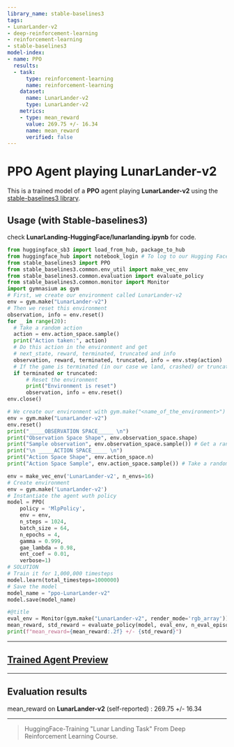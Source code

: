 ```yaml
---
library_name: stable-baselines3
tags:
- LunarLander-v2
- deep-reinforcement-learning
- reinforcement-learning
- stable-baselines3
model-index:
- name: PPO
  results:
  - task:
      type: reinforcement-learning
      name: reinforcement-learning
    dataset:
      name: LunarLander-v2
      type: LunarLander-v2
    metrics:
    - type: mean_reward
      value: 269.75 +/- 16.34
      name: mean_reward
      verified: false
---
```


# **PPO** Agent playing **LunarLander-v2**
This is a trained model of a **PPO** agent playing **LunarLander-v2**
using the [stable-baselines3 library](https://github.com/DLR-RM/stable-baselines3).

## Usage (with Stable-baselines3)
check **LunarLanding-HuggingFace/lunarlanding.ipynb** for code.
```python
from huggingface_sb3 import load_from_hub, package_to_hub
from huggingface_hub import notebook_login # To log to our Hugging Face account to be able to upload models to the Hub.
from stable_baselines3 import PPO
from stable_baselines3.common.env_util import make_vec_env
from stable_baselines3.common.evaluation import evaluate_policy
from stable_baselines3.common.monitor import Monitor
import gymnasium as gym
# First, we create our environment called LunarLander-v2
env = gym.make("LunarLander-v2")
# Then we reset this environment
observation, info = env.reset()
for _ in range(20):
  # Take a random action
  action = env.action_space.sample()
  print("Action taken:", action)
  # Do this action in the environment and get
  # next_state, reward, terminated, truncated and info
  observation, reward, terminated, truncated, info = env.step(action)
  # If the game is terminated (in our case we land, crashed) or truncated (timeout)
  if terminated or truncated:
      # Reset the environment
      print("Environment is reset")
      observation, info = env.reset()
env.close()

# We create our environment with gym.make("<name_of_the_environment>")
env = gym.make("LunarLander-v2")
env.reset()
print("_____OBSERVATION SPACE_____ \n")
print("Observation Space Shape", env.observation_space.shape)
print("Sample observation", env.observation_space.sample()) # Get a random observation
print("\n _____ACTION SPACE_____ \n")
print("Action Space Shape", env.action_space.n)
print("Action Space Sample", env.action_space.sample()) # Take a random action

env = make_vec_env('LunarLander-v2', n_envs=16)
# Create environment
env = gym.make('LunarLander-v2')
# Instantiate the agent wuth policy
model = PPO(
    policy = 'MlpPolicy',
    env = env,
    n_steps = 1024,
    batch_size = 64,
    n_epochs = 4,
    gamma = 0.999,
    gae_lambda = 0.98,
    ent_coef = 0.01,
    verbose=1)
# SOLUTION
# Train it for 1,000,000 timesteps
model.learn(total_timesteps=1000000)
# Save the model
model_name = "ppo-LunarLander-v2"
model.save(model_name)

#@title
eval_env = Monitor(gym.make("LunarLander-v2", render_mode='rgb_array'))
mean_reward, std_reward = evaluate_policy(model, eval_env, n_eval_episodes=10, deterministic=True)
print(f"mean_reward={mean_reward:.2f} +/- {std_reward}")
```
---
## [**Trained Agent Preview**](replay.mp4)


---
## Evaluation results
mean_reward on **LunarLander-v2** (self-reported) : 269.75 +/- 16.34

---
> HuggingFace-Training "Lunar Landing Task" From Deep Reinforcement Learning Course.
